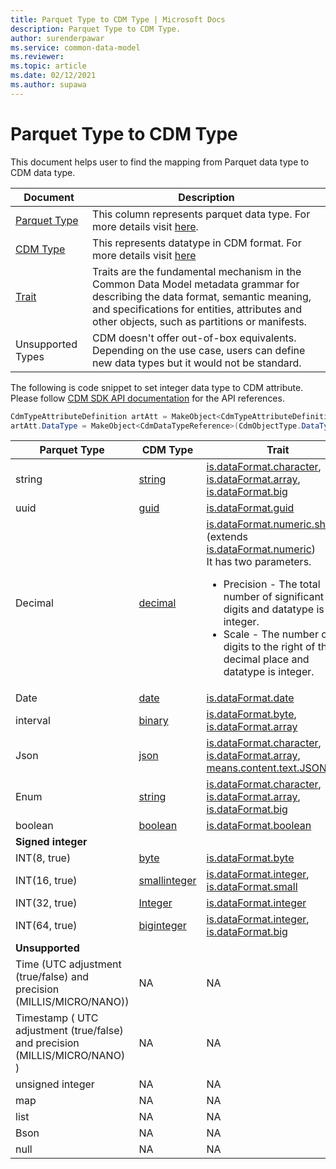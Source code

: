 ```yaml
---
title: Parquet Type to CDM Type | Microsoft Docs
description: Parquet Type to CDM Type.
author: surenderpawar
ms.service: common-data-model
ms.reviewer: 
ms.topic: article
ms.date: 02/12/2021
ms.author: supawa
---
```


# Parquet Type to CDM Type

This document helps user to find the mapping from Parquet data type to CDM data type. 

Document | Description | 
------|--------
[Parquet Type](https://github.com/apache/parquet-format/blob/master/LogicalTypes.md) | This column represents parquet data type. For more details visit [here](https://github.com/apache/parquet-format/blob/master/LogicalTypes.md).
[CDM Type](list-of-datatypes.md) | This represents datatype in CDM format. For more details visit [here](logical-definitions.md#the-datatype-object)
[Trait](trait-concepts-and-use-cases.md) | Traits are the fundamental mechanism in the Common Data Model metadata grammar for describing the data format, semantic meaning, and specifications for entities, attributes and other objects, such as partitions or manifests.
Unsupported Types | CDM doesn't offer out-of-box equivalents. Depending on the use case, users can define new data types but it would not be standard.

The following is code snippet to set integer data type to CDM attribute. Please follow [CDM SDK API documentation](../1.0om/api-reference/api-reference.md) for the API references.  

```csharp
CdmTypeAttributeDefinition artAtt = MakeObject<CdmTypeAttributeDefinition>(CdmObjectType.TypeAttributeDef, "count"); 
artAtt.DataType = MakeObject<CdmDataTypeReference>(CdmObjectType.DataTypeRef, "integer", true); 
```

Parquet Type | CDM Type | Trait
-------|----|-------
string | [string](list-of-datatypes.md#string) | [is.dataFormat.character](list-of-traits.md#isdataformatcharacter),<br>[is.dataFormat.array](list-of-traits.md#isdataformatarray),<br>[is.dataFormat.big](list-of-traits.md#isdataformatbig)
uuid | [guid](list-of-datatypes.md#guid) | [is.dataFormat.guid](list-of-traits.md#isdataformatguid)
Decimal | [decimal](list-of-datatypes.md#decimal) | [is.dataFormat.numeric.shaped](list-of-traits.md#isdataformatnumericshaped) (extends [is.dataFormat.numeric](list-of-traits.md#isdataformatnumeric))<br>It has two parameters. <UL><LI>Precision - The total number of significant digits and datatype is an integer.</LI><LI>Scale - The number of digits to the right of the decimal place and datatype is integer. 
Date | [date](list-of-datatypes.md#date) | [is.dataFormat.date](list-of-traits.md#isdataformatdate)
interval | [binary](list-of-datatypes.md#binary) | [is.dataFormat.byte](list-of-traits.md#isdataformatbyte), <br>[is.dataFormat.array](list-of-traits.md#isdataformatarray)
Json | [json](list-of-datatypes.md#json) | [is.dataFormat.character](list-of-traits.md#isdataformatcharacter), <br>[is.dataFormat.array](list-of-traits.md#isdataformatarray),<br>[means.content.text.JSON](list-of-traits.md#meanscontenttextjson)
Enum | [string](list-of-datatypes.md#string) | [is.dataFormat.character](list-of-traits.md#isdataformatcharacter), <br>[is.dataFormat.array](list-of-traits.md#isdataformatarray),<br>[is.dataFormat.big](list-of-traits.md#isdataformatbig)
boolean | [boolean](list-of-datatypes.md#boolean) | [is.dataFormat.boolean](list-of-traits.md#isdataformatboolean)
**Signed integer** | |
INT(8, true) | [byte](list-of-datatypes.md#byte) | [is.dataFormat.byte](list-of-traits.md#isdataformatbyte)
INT(16, true) | [smallinteger](list-of-datatypes.md#smallinteger) | [is.dataFormat.integer](list-of-traits.md#isdataformatinteger), <br>[is.dataFormat.small](list-of-traits.md#isdataformatsmall)
INT(32, true) | [Integer](list-of-datatypes.md#integer) | [is.dataFormat.integer](list-of-traits.md#isdataformatinteger)
INT(64, true) | [biginteger](list-of-datatypes.md#biginteger) | [is.dataFormat.integer](list-of-traits.md#isdataformatinteger), <br>[is.dataFormat.big](list-of-traits.md#isdataformatbig)
**Unsupported** | |
Time (UTC adjustment (true/false) and precision (MILLIS/MICRO/NANO)) | NA | NA 
Timestamp ( UTC adjustment (true/false) and precision (MILLIS/MICRO/NANO) ) | NA | NA 
unsigned integer | NA | NA 
map | NA | NA 
list | NA | NA 
Bson | NA | NA 
null | NA | NA
